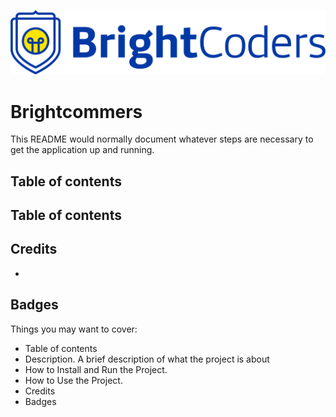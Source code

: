![BrightCoders Logo](img/logo.png)

# Brightcommers

This README would normally document whatever steps are necessary to get the application up and running.

## Table of contents

## 


## Table of contents

## Credits

- 

## Badges




Things you may want to cover:
- Table of contents
- Description. A brief description of what the project is about
- How to Install and Run the Project.
- How to Use the Project.
- Credits
- Badges
